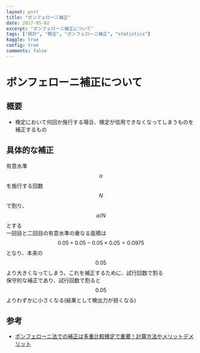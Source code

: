 ```yaml
---
layout: post
title: "ボンフェローニ補正"
date: 2017-05-02
excerpt: "ボンフェローニ補正について"
tags: ["統計", "検定", "ボンフェローニ補正", "statistics"]
kaggle: true
config: true
comments: false
---
```


# ボンフェローニ補正について

## 概要
 - 検定において何回か施行する場合、検定が信用できなくなってしまうものを補正するもの

## 具体的な補正

有意水準$$\alpha$$を施行する回数$$N$$で割り、$$\alpha/N$$とする  
一回目と二回目の有意水準の重なる面積は$$0.05 + 0.05 - 0.05 \times 0.05 = 0.0975$$となり、本来の$$0.05$$より大きくなってしまう。これを補正するために、試行回数で割る  
保守的な補正であり、試行回数で割ると$$0.05$$よりわずかに小さくなる(結果として検出力が弱くなる)  

## 参考
 - [ボンフェローニ法での補正は多重比較検定で重要！計算方法やメリットデメリット](https://best-biostatistics.com/multiple/bonferroni.html)



